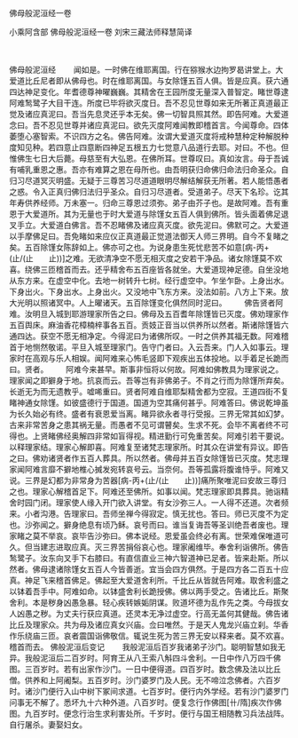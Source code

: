 佛母般泥洹经一卷


小乘阿含部
佛母般泥洹经一卷
刘宋三藏法师释慧简译


　　

佛母般泥洹经
　　闻如是。一时佛在维耶离国。行在猕猴水边拘罗曷讲堂上。大爱道比丘尼者即从佛母也。时在维耶离国。与女除馑五百人俱。皆是应真。获六通四达神足变化。年耆德尊神曜巍巍。其精舍在王园所度无量深入普智定。睹世尊逮阿难鹙鹭子大目干连。所度已毕将欲灭度日。吾不忍见世尊如来无所著正真道最正觉及诸应真泥曰。吾当先息灵还乎本无矣。佛一切智具照其然。即告阿难。大爱道念曰。吾不忍见世尊并诸应真泥曰。欲先灭度阿难闻教即稽首言。今闻尊命。四体萎堕心塞智索。不识四方之名。佛告阿难。汝谓大爱道灭度将戒种慧种定种解脱种度知见种。若四意止四意断四神足五根五力七觉意八品道行去耶。对曰。不也。但惟佛生七日大后薨。母慈至有大弘恩。在佛所耳。世尊叹曰。真如汝言。母于吾诚有哺乳重恩之惠。吾亦有难算之恩在母所也。由吾明获归命佛归命法归命圣众。自归习尽道冥灭明盛。无疑于三尊苦习尽道道眼明尽解结解获无所著。若人能悟愚者之惑。令入正真归佛归法归乎圣众。自归习尽道者。受道弟子。尽天下名珍。讫其年寿供养经师。万未塞一。归命三尊恩过须弥。弟子由芥子也。是故阿难。吾有重恩于大爱道所。其为无量也于时大爱道与除馑女五百人俱到佛所。皆头面着佛足退叉手立。大爱道白佛言。吾不忍睹佛及诸应真灭度。欲先泥曰。佛默可之。大爱道以手摩佛足曰。吾免睹如来应仪正真道最正觉道法御天人师三界明。自今不复睹之矣。五百除馑女陈辞如上。佛亦可之也。为说身患生死忧悲苦不如意[病-丙+(止/(止　　止))]之难。无欲清净空不愿无相灭度之安若干净品。诸女除馑莫不欢喜。绕佛三匝稽首而去。还乎精舍布五百座皆各就坐。大爱道现神足德。自坐没地从东方来。在虚空中化。去地一树转升七树。经行虚空中。乍坐乍卧。上身出水。下身出火。下身出水。上身出火。又没地中飞东方来。没法如前。八方上下来。放大光明以照诸冥中。人上曜诸天。五百除馑变化俱然同时泥曰。
　　佛告贤者阿难。汝明旦入城到耶游理家所告之曰。佛母及五百耆年除馑皆已灭度。佛劝理家作五百舆床。麻油香花樟楠梓事各五百。贡妓正音当以供养所以然者。斯诸除馑皆六通四达。获空不愿无相净定。今得泥曰为诸佛所叹。一时之供养其福无数。阿难稽首于地恻然敬诺。平旦入城至理家门。告守门者曰。入云吾来。门人入如事云。理家时在高观与乐人相娱。闻阿难来心怖毛竖即下观疾出五体投地。以手着足长跪而曰。贤者。
　　阿难今来甚早。斯事非恒将以何故。阿难如佛教具为理家说之。理家闻之即擗身于地。抗哀而云。吾等岂有非佛弟子。不肖之行而为除馑所弃矣。长逝无为而无遗教乎。嘘唏重曰。贤者阿难自维耶梨精舍都为空寂。王道四街不复睹神通女除馑。如彼盛德行于国道。国道为空其痛何甚乎。阿难答曰。佛说乾坤虽为长久始必有终。盛者有衰恩爱当离。睹异欲永者寻行受报。三界无常其如幻梦。古来非常苦身之患其祸无量。而愚者不见可谓瞽矣。生求不死。会毕不离者终不可得也。上贤睹佛经奥解四非常如盲得视。精进勤行可免重苦矣。阿难引若干要说。以释理家结。理家心解即喜。阿难复至诸梵志理家所。时其众在讲堂有异议。即告之曰。佛劝诸贤者作五百人葬具。所以然者。佛母并五百女除馑皆已灭度。梵志理家闻阿难言靡不擗地椎心搣发宛转哀号云。当奈何。吾等孤露将腹谁恃乎。阿难又说。三界是幻都为非常身为苦器[病-丙+(止/(止　　止))]痛所聚唯泥曰安故三尊归之也。理家心解稽首足下。阿难还至佛所。如事以闻。梵志理家即具葬具。驰诣精舍时园门闭。理家使人缘入开门欲入讲堂。有女沙弥三人。一人得不还道。次者频来。小者沟港。告理家曰。吾师坐禅今得寂定。慎无扰也。答曰。师已灭度不为定也。沙弥闻之。擗身绝息有顷乃稣。哀号而曰。谁当复诲吾等圣训绝吾者废也。理家睹之莫不举哀。哀毕告沙弥曰。佛本说经。恩爱虽会终必有离。世荣难保唯道可久。但当建志进取应真。灭三界苦捐俗哀心也。理家阇维毕。奉舍利诣佛所。佛告鹙鹭子。汝东向叉手下右膝曰。有直信直业三神六智道神已足者。皆来赴斯。所以然者。佛母逮诸除馑女五百人今皆善逝。宜当会四方俱然。于是四方各二百五十应真。神足飞来稽首佛足。佛起至大爱道舍利所。千比丘从皆就告阿难。取舍利盛之以钵着吾手中。阿难如命。以钵盛舍利长跪授佛。佛以两手受之。告诸比丘。斯聚舍利。本是秽身凶愚急暴。轻心疾转嫉姤阴谋。败道坏德为乱作先之类。今母拔女人凶愚之秽。为丈夫行获应真道。还灵本无净过虚空。行高无盖何其健哉。佛告诸比丘及理家众。共为母及诸应真女兴庙。佥曰唯然。于是天人鬼龙兴庙立刹。华香作乐绕庙三匝。哀者震国诣佛敬信。辄说生死为苦三界无安以释来者。莫不欢喜。稽首而去。
佛般泥洹后变记
　　我般泥洹后百岁我诸弟子沙门。聪明智慧如我无异。我般泥洹后二百岁时。阿育王从八王索八斛四斗舍利。一日中作八万四千佛图。三百岁时。若有出家作沙门。一日中便得道。四百岁时。数念佛及法以比丘僧。供养和上阿阇梨。五百岁时。沙门婆罗门及人民。无不啼泣念佛者。六百岁时。诸沙门便行入山中树下冢间求道。七百岁时。便行内外学经。若有沙门婆罗门问事无不解了。悉坏九十六种外道。八百岁时。便复念行作佛图[卄/隋]疾次作佛图。九百岁时。便念行治生求利害处所。千岁时。便行与国王相随教习兵法战阵。自行屠杀。妻娶妇女。

